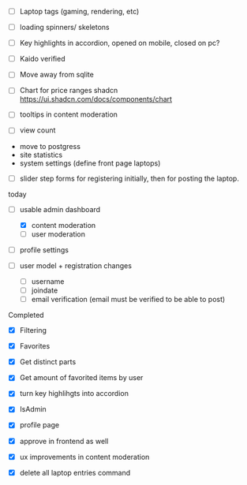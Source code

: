 - [ ] Laptop tags (gaming, rendering, etc)
- [ ] loading spinners/ skeletons
- [ ] Key highlights in accordion, opened on mobile, closed on pc?

- [ ] Kaido verified
- [ ] Move away from sqlite

- [ ] Chart for price ranges shadcn https://ui.shadcn.com/docs/components/chart

- [ ] tooltips in content moderation

- [ ] view count

- move to postgress
- site statistics
- system settings (define front page laptops)

- [ ] slider step forms for registering initially, then for posting the laptop.

today

- [ ] usable admin dashboard

  - [x] content moderation
  - [ ] user moderation

- [ ] profile settings

- [ ] user model + registration changes
  - [ ] username
  - [ ] joindate
  - [ ] email verification (email must be verified to be able to post)

Completed

- [x] Filtering
- [x] Favorites

- [x] Get distinct parts
- [x] Get amount of favorited items by user

- [x] turn key highlihgts into accordion
- [x] IsAdmin
- [x] profile page

- [x] approve in frontend as well
- [x] ux improvements in content moderation
- [x] delete all laptop entries command
